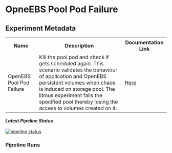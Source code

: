 # OpneEBS Pool Pod Failure

## Experiment Metadata

<table>
<tr>
<th> Name </th>
<th> Description </th>
<th> Documentation Link </th>
</tr>
<tr>
 <td> OpenEBS Pool Pod Failure </td>
 <td> Kill the pool pod and check if gets scheduled again. This scenario validates the behaviour of application and OpenEBS persistent volumes when chaos is induced on storage pool. The litmus experiment fails the specified pool thereby losing the access to volumes created on it.
 </td>
 <td>  <a href="https://docs.litmuschaos.io/docs/openebs-pool-pod-failure/"> Here </a> </td>
 </tr>
 </table>

***Latest Pipeline Status***</u><br><br>
[![pipeline status](https://gitlab.mayadata.io/litmuschaos/litmus-e2e/badges/openebs/pipeline.svg)](https://gitlab.mayadata.io/litmuschaos/litmus-e2e/commits/openebs)


### Pipeline Runs